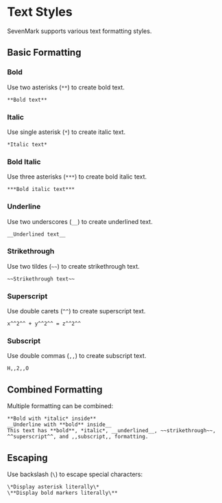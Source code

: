 # Text Styles

<div v-pre>

SevenMark supports various text formatting styles.

## Basic Formatting

### Bold
Use two asterisks (`**`) to create bold text.

```sevenmark
**Bold text**
```

### Italic
Use single asterisk (`*`) to create italic text.

```sevenmark
*Italic text*
```

### Bold Italic
Use three asterisks (`***`) to create bold italic text.

```sevenmark
***Bold italic text***
```

### Underline
Use two underscores (`__`) to create underlined text.

```sevenmark
__Underlined text__
```

### Strikethrough
Use two tildes (`~~`) to create strikethrough text.

```sevenmark
~~Strikethrough text~~
```

### Superscript
Use double carets (`^^`) to create superscript text.

```sevenmark
x^^2^^ + y^^2^^ = z^^2^^
```

### Subscript
Use double commas (`,,`) to create subscript text.

```sevenmark
H,,2,,O
```

## Combined Formatting

Multiple formatting can be combined:

```sevenmark
**Bold with *italic* inside**
__Underline with **bold** inside__
This text has **bold**, *italic*, __underlined__, ~~strikethrough~~, ^^superscript^^, and ,,subscript,, formatting.
```

## Escaping

Use backslash (`\`) to escape special characters:

```sevenmark
\*Display asterisk literally\*
\**Display bold markers literally\**
```

</div>